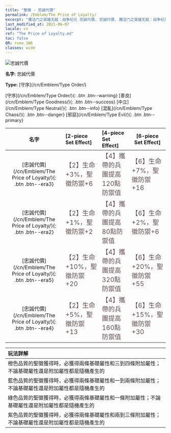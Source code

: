 ```yaml
---
title: "聖徽 - 忠誠代價"
permalink: /Emblem/The Price of Loyalty/
excerpt: "魔法门之英雄无敌：战争纪元 忠誠代價. 忠誠代價. 魔法门之英雄无敌：战争纪元 聖徽 忠誠代價. 魔法门之英雄无敌：战争纪元 守序 忠誠代價"
last_modified_at: 2021-06-07
locale: cn
ref: "The Price of Loyalty.md"
toc: false
QR: rune_106
classes: wide
---
```


  ![忠誠代價](/images/r/rune_icon_106.png)

 **名字:** 忠誠代價

 **Type:** [守序](/cn/Emblem/Type Order/)

  [守序](/cn/Emblem/Type Order/){: .btn .btn--warning}   [善良](/cn/Emblem/Type Goodness/){: .btn .btn--success}   [中立](/cn/Emblem/Type Neutral/){: .btn .btn--info}   [混亂](/cn/Emblem/Type Chaos/){: .btn .btn--danger}   [邪惡](/cn/Emblem/Type Evil/){: .btn .btn--primary} 

  |  名字    | [2-piece Set Effect] | [4-piece Set Effect] | [6-piece Set Effect]  | 
  |:-----------------------:|:-------------------|:-----------------|----------------| 
  | [忠誠代價](/cn/Emblem/The Price of Loyalty/){: .btn .btn--era3} | <span style="color: #645252;font-size:20px">【2】生命+3%，聖徽防禦+6</span> | <span style="color: #645252;font-size:20px">【4】攜帶的兵團提高120點防禦值</span> | <span style="color: #645252;font-size:20px">【6】生命+7%，聖徽防禦+16</span> | 
  | [忠誠代價](/cn/Emblem/The Price of Loyalty/){: .btn .btn--era2} | <span style="color: #645252;font-size:20px">【2】生命+1%，聖徽防禦+2</span> | <span style="color: #645252;font-size:20px">【4】攜帶的兵團提高80點防禦值</span> | <span style="color: #645252;font-size:20px">【6】生命+2%，聖徽防禦+6</span> | 
  | [忠誠代價](/cn/Emblem/The Price of Loyalty/){: .btn .btn--era5} | <span style="color: #645252;font-size:20px">【2】生命+10%，聖徽防禦+20</span> | <span style="color: #645252;font-size:20px">【4】攜帶的兵團提高320點防禦值</span> | <span style="color: #645252;font-size:20px">【6】生命+20%，聖徽防禦+55</span> | 
  | [忠誠代價](/cn/Emblem/The Price of Loyalty/){: .btn .btn--era4} | <span style="color: #645252;font-size:20px">【2】生命+5%，聖徽防禦+13</span> | <span style="color: #645252;font-size:20px">【4】攜帶的兵團提高160點防禦值</span> | <span style="color: #645252;font-size:20px">【6】生命+15%，聖徽防禦+30</span> | 

  |         玩法詳解            | 
  |:-------------------------------|
  | 橙色品質的聖徽獲得時，必獲得兩條基礎屬性和三到四條附加屬性；不論基礎屬性還是附加屬性都是隨機產生的 |
  | 藍色品質的聖徽獲得時，必獲得兩條基礎屬性和一到兩條附加屬性；不論基礎屬性還是附加屬性都是隨機產生的 |
  | 綠色品質的聖徽獲得時，必獲得兩條基礎屬性和一條附加屬性；不論基礎屬性還是附加屬性都是隨機產生的 |
  | 紫色品質的聖徽獲得時，必獲得兩條基礎屬性和兩到三條附加屬性；不論基礎屬性還是附加屬性都是隨機產生的 |
